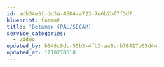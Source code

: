 ```yaml
---
id: adb34e5f-dd3a-4584-a723-7e6b2bf7f3d7
blueprint: format
title: 'Betamax (PAL/SECAM)'
service_categories:
  - video
updated_by: b548c8dc-55b3-4fb3-aa8c-b78417b65d44
updated_at: 1710278618
---
```

